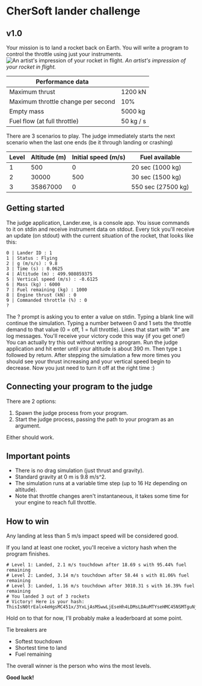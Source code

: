 # CherSoft lander challenge
## v1.0

Your mission is to land a rocket back on Earth.
You will write a program to control the throttle using just your instruments.![An artist's impression of your rocket in flight.](https://i.snag.gy/zCVnMt.jpg)
*An artist's impression of your rocket in flight.*

|Performance data|  |
|--|--|
|Maximum thrust|1200 kN
|Maximum throttle change per second|10%
|Empty mass|5000 kg
|Fuel flow (at full throttle)|50 kg / s

There are 3 scenarios to play. The judge immediately starts the next scenario when the last one ends (be it through landing or crashing)

|Level|Altitude (m)|Initial speed (m/s)|Fuel available|
|--|--|--|--|
|1|500|0|20 sec (1000 kg)|
|2|30000|500|30 sec (1500 kg)|
|3|35867000|0|550 sec (27500 kg)|

## Getting started
The judge application, Lander.exe, is a console app. You issue commands to it on stdin and receive instrument data on stdout. 
Every tick you'll receive an update (on stdout) with the current situation of the rocket, that looks like this:

````
0 | Lander ID : 1
1 | Status : Flying
2 | g (m/s/s) : 9.8
3 | Time (s) : 0.0625
4 | Altitude (m) : 499.980859375
5 | Vertical speed (m/s) : -0.6125
6 | Mass (kg) : 6000
7 | Fuel remaining (kg) : 1000
8 | Engine thrust (kN) : 0
9 | Commanded throttle (%) : 0
?
````

The ? prompt is asking you to enter a value on stdin.
Typing a blank line will continue the simulation. Typing a number between 0 and 1 sets the throttle demand to that value (0 = off, 1 = full throttle).
Lines that start with "#" are log messages. You'll receive your victory code this way (if you get one!)
You can actually try this out without writing a program. Run the judge application and hit enter until your altitude is about 390 m. Then type ```1``` followed by return. After stepping the simulation a few more times you should see your thrust increasing and your vertical speed begin to decrease. Now you just need to turn it off at the right time :)
## Connecting your program to the judge
There are 2 options:
1. Spawn the judge process from your program.
2. Start the judge process, passing the path to your program as an argument.

Either should work.

## Important points
- There is no drag simulation (just thrust and gravity).
- Standard gravity at 0 m is 9.8 m/s^2.
- The simulation runs at a variable time step (up to 16 Hz depending on altitude).
- Note that throttle changes aren't instantaneous, it takes some time for your engine to reach full throttle.

## How to win
Any landing at less than 5 m/s impact speed will be considered good.

If you land at least one rocket, you'll receive a victory hash when the program finishes.
```
# Level 1: Landed, 2.1 m/s touchdown after 18.69 s with 95.44% fuel remaining
# Level 2: Landed, 3.14 m/s touchdown after 58.44 s with 81.06% fuel remaining
# Level 3: Landed, 1.16 m/s touchdown after 3010.31 s with 16.39% fuel remaining
# You landed 3 out of 3 rockets
# Victory! Here is your hash: ThisIsN0trEalx4eHgsMC451x/3YxLjAsMSwwLjEseHh4LDMsLDAuMTYseHMC45NSMTguNjksMiwwLjEBnX4CkB56vF0LDU4Lj1mDpZuODEsQ0LDA4xNiwzMDEwLjMxh4
```
Hold on to that for now, I'll probably make a leaderboard at some point.

Tie breakers are
- Softest touchdown
- Shortest time to land
- Fuel remaining

The overall winner is the person who wins the most levels.

**Good luck!**
